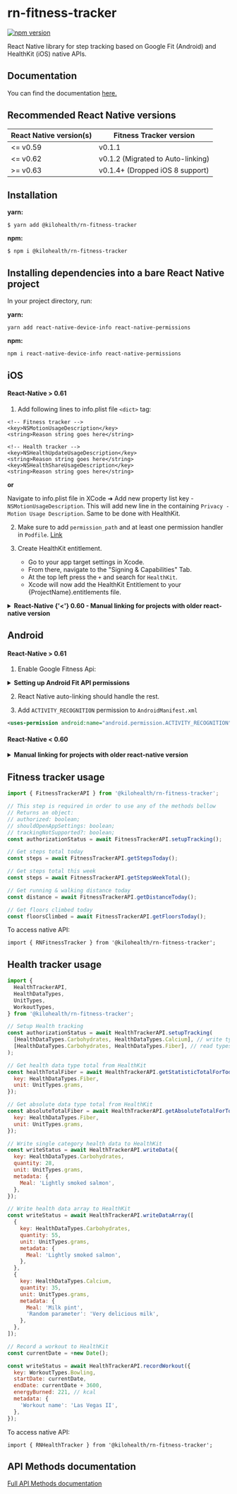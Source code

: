 # rn-fitness-tracker

[![npm version](https://badgen.net/npm/v/@kilohealth/rn-fitness-tracker)](https://www.npmjs.com/package/@kilohealth/rn-fitness-tracker)

React Native library for step tracking based on Google Fit (Android) and HealthKit (iOS) native APIs.

## Documentation
You can find the documentation [here.](https://kilohealth.github.io/rn-fitness-tracker/docs/fundamentals/getting-started)

## Recommended React Native versions

| React Native version(s) | Fitness Tracker version           |
|-------------------------|-----------------------------------|
| <= v0.59                | v0.1.1                            |
| <= v0.62                | v0.1.2 (Migrated to Auto-linking) |
| >= v0.63                | v0.1.4+ (Dropped iOS 8 support)   |

## Installation

**yarn:**

`$ yarn add @kilohealth/rn-fitness-tracker`

**npm:**

`$ npm i @kilohealth/rn-fitness-tracker`

## Installing dependencies into a bare React Native project
In your project directory, run:

**yarn:**

`yarn add react-native-device-info react-native-permissions`

**npm:**

`npm i react-native-device-info react-native-permissions`

## iOS

#### React-Native > 0.61

1. Add following lines to info.plist file `<dict>` tag:

```
<!-- Fitness tracker -->
<key>NSMotionUsageDescription</key>
<string>Reason string goes here</string>

<!-- Health tracker -->
<key>NSHealthUpdateUsageDescription</key>
<string>Reason string goes here</string>
<key>NSHealthShareUsageDescription</key>
<string>Reason string goes here</string>
```

**or**

Navigate to info.plist file in XCode ➜ Add new property list key - `NSMotionUsageDescription`.
This will add new line in the containing `Privacy - Motion Usage Description`. Same to be done with HealthKit.

2. Make sure to add `permission_path` and at least one permission handler in `Podfile`. [Link](https://github.com/zoontek/react-native-permissions#ios)

3. Create HealthKit entitlement. 
   - Go to your app target settings in Xcode.
   - From there, navigate to the "Signing & Capabilities" Tab.
   - At the top left press the `+` and search for `HealthKit`.
   - Xcode will now add the HealthKit Entitlement to your {ProjectName}.entitlements file.

<details>
   <summary>
      <b>
         React-Native {'<'} 0.60 - Manual linking for projects with older react-native version
      </b>
   </summary>
<p>

2. Add following line to Podfile:
   `pod 'RNFitnessTracker', :podspec => '../node_modules/@kilohealth/rn-fitness-tracker/ios/RNFitnessTracker.podspec'`.
3. In XCode, in the project navigator, right click `Libraries` ➜ `Add Files to [your project's name]`
4. Go to `node_modules` ➜ `@kilohealth/rn-fitness-tracker` and add `RNFitnessTracker.xcodeproj`
5. In XCode, in the project navigator, select your project. Add `libRNFitnessTracker.a` to your project's `Build Phases` ➜ `Link Binary With Libraries`
6. If you want to use Health Tracking, make sure to add HealthKit under XCode ➜ `Signing & Capabilities` ➜ `+ Capability` ➜ `HealthKit`

</p>
</details>

## Android

#### React-Native > 0.61

1. Enable Google Fitness Api:

<details><summary><b>Setting up Android Fit API permissions</b></summary>
<p>

1. Make sure your Google account has access to app firebase project.

2. [Create an OAuth screen](https://console.developers.google.com/apis/credentials/consent) for your project.

3. Select `User Type: External` and fill out the form. Add `../auth/fitness.activity.read` to
   **Scopes for Google APIs**.

4. Fill out next popup forms with a brief explanation why you're using the activity tracker (no need to write much).

5. Go to [Google console](https://console.developers.google.com/flows/enableapi?apiid=fitness&pli=1)

6. Select your app's project, `Continue`, and `Go to Credentials`.

7. Where will you be calling the API from? Select `Android`.

8. What data will you be accessing? Select `User data` and click next.

9. The **Signing-certificate fingerprint** generation command must be pointed to your app release / staging keystore file.

10. Save and submit everything. If you haven't got your Google services config inside your app - download your `google-services.json` file from [firebase console](https://console.firebase.google.com) and place it inside `android/app` directory within your project.

</p>
</details>

2. React Native auto-linking should handle the rest.

3. Add `ACTIVITY_RECOGNITION` permission to `AndroidManifest.xml`

```xml
<uses-permission android:name="android.permission.ACTIVITY_RECOGNITION"/>
```

#### React-Native < 0.60

<details><summary><b>Manual linking for projects with older react-native version</b></summary>
<p>

1. Open up `android/app/src/main/java/[...]/MainActivity.java`
   Add `import com.fitnesstracker.RNFitnessTrackerPackage;` to the imports at the top of the file.
   Add `new RNFitnessTrackerPackage()` to the list returned by the `getPackages()` method.

2. Append the following lines to `android/settings.gradle`:

```
include ':@kilohealth-rn-fitness-tracker'
project(':@kilohealth-rn-fitness-tracker').projectDir = new File(rootProject.projectDir, 	'../node_modules/@kilohealth/rn-fitness-tracker/android')
```

3.Insert the following lines inside the dependencies block in `android/app/build.gradle`:

```
implementation project(path: ':@kilohealth-rn-fitness-tracker')

implementation 'com.google.android.gms:play-services-fitness:16.0.1'
implementation 'com.google.android.gms:play-services-auth:16.0.1'
```

</p>
</details>

## Fitness tracker usage

```js
import { FitnessTrackerAPI } from '@kilohealth/rn-fitness-tracker';

// This step is required in order to use any of the methods bellow
// Returns an object:
// authorized: boolean;
// shouldOpenAppSettings: boolean;
// trackingNotSupported?: boolean;
const authorizationStatus = await FitnessTrackerAPI.setupTracking();

// Get steps total today
const steps = await FitnessTrackerAPI.getStepsToday();

// Get steps total this week
const steps = await FitnessTrackerAPI.getStepsWeekTotal();

// Get running & walking distance today
const distance = await FitnessTrackerAPI.getDistanceToday();

// Get floors climbed today
const floorsClimbed = await FitnessTrackerAPI.getFloorsToday();
```

To access native API:

```
import { RNFitnessTracker } from '@kilohealth/rn-fitness-tracker';
```

## Health tracker usage

```js
import {
  HealthTrackerAPI,
  HealthDataTypes,
  UnitTypes,
  WorkoutTypes,
} from '@kilohealth/rn-fitness-tracker';

// Setup Health tracking
const authorizationStatus = await HealthTrackerAPI.setupTracking(
  [HealthDataTypes.Carbohydrates, HealthDataTypes.Calcium], // write types
  [HealthDataTypes.Carbohydrates, HealthDataTypes.Fiber], // read types
);

// Get health data type total from HealthKit
const healthTotalFiber = await HealthTrackerAPI.getStatisticTotalForToday({
  key: HealthDataTypes.Fiber,
  unit: UnitTypes.grams,
});

// Get absolute data type total from HealthKit
const absoluteTotalFiber = await HealthTrackerAPI.getAbsoluteTotalForToday({
  key: HealthDataTypes.Fiber,
  unit: UnitTypes.grams,
});

// Write single category health data to HealthKit
const writeStatus = await HealthTrackerAPI.writeData({
  key: HealthDataTypes.Carbohydrates,
  quantity: 28,
  unit: UnitTypes.grams,
  metadata: {
    Meal: 'Lightly smoked salmon',
  },
});

// Write health data array to HealthKit
const writeStatus = await HealthTrackerAPI.writeDataArray([
  {
    key: HealthDataTypes.Carbohydrates,
    quantity: 55,
    unit: UnitTypes.grams,
    metadata: {
      Meal: 'Lightly smoked salmon',
    },
  },
  {
    key: HealthDataTypes.Calcium,
    quantity: 35,
    unit: UnitTypes.grams,
    metadata: {
      Meal: 'Milk pint',
      'Random parameter': 'Very delicious milk',
    },
  },
]);

// Record a workout to HealthKit
const currentDate = +new Date();

const writeStatus = await HealthTrackerAPI.recordWorkout({
  key: WorkoutTypes.Bowling,
  startDate: currentDate,
  endDate: currentDate + 3600,
  energyBurned: 221, // kcal
  metadata: {
    'Workout name': 'Las Vegas II',
  },
});
```

To access native API:

```
import { RNHealthTracker } from '@kilohealth/rn-fitness-tracker';
```

## API Methods documentation

[Full API Methods documentation]()
